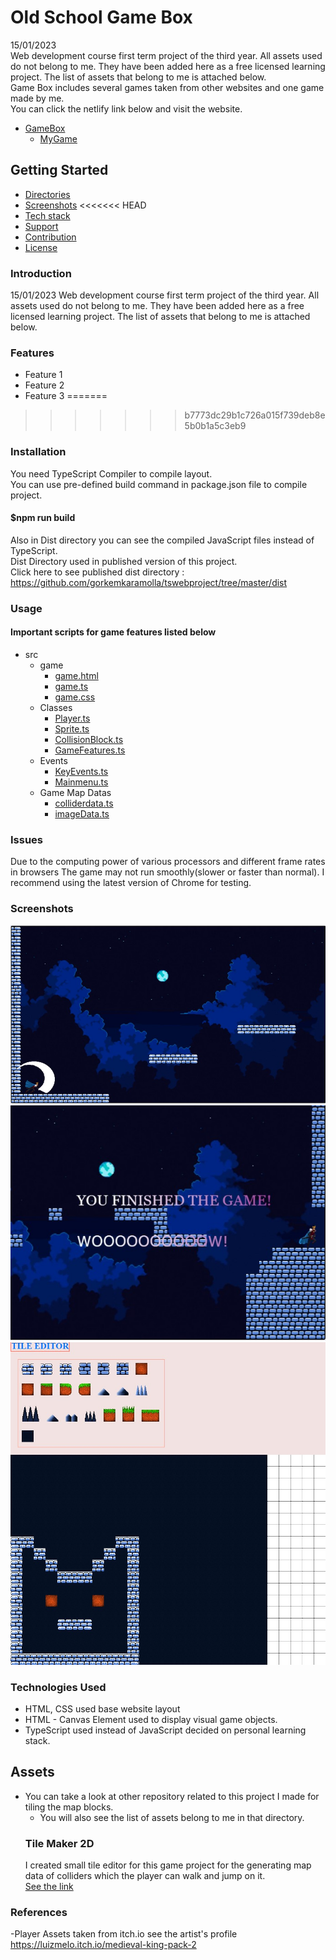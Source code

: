 # Old School Game Box
15/01/2023 </br>
Web development course first term project of the third year. All assets used do not belong to me. They have been added here as a free licensed learning project.
The list of assets that belong to me is attached below. </br>
Game Box includes several games taken from other websites and one game made by me.</br>
You can click the netlify link below and visit the website.
- [GameBox](https://taupe-sawine-01cc2a.netlify.app/)
  - [MyGame](https://taupe-sawine-01cc2a.netlify.app/game/game.html)

## Getting Started

-   [Directories](#usage)
-   [Screenshots](#screenshots)
<<<<<<< HEAD
-   [Tech stack](#tech-stack)
-   [Support](#support)
-   [Contribution](#contribution)
-   [License](#license)

### Introduction

15/01/2023
Web development course first term project of the third year. All assets used do not belong to me. They have been added here as a free licensed learning project. The list of assets that belong to me is attached below.

### Features

-   Feature 1
-   Feature 2
-   Feature 3
=======
>>>>>>> b7773dc29b1c726a015f739deb8e5b0b1a5c3eb9



### Installation</br>
You need TypeScript Compiler to compile layout.</br>
You can use pre-defined build command in package.json file to compile project.</br>
#### $npm run build</br>
Also in Dist directory you can see the compiled JavaScript files instead of TypeScript.</br>
Dist Directory used in published version of this project.</br>
Click here to see published dist directory : https://github.com/gorkemkaramolla/tswebproject/tree/master/dist
### Usage
#### Important scripts for game features listed below
- src
  - game
    - [game.html](https://github.com/gorkemkaramolla/tswebproject/blob/master/src/game/game.html)
    - [game.ts](https://github.com/gorkemkaramolla/tswebproject/blob/master/src/game/game.ts)
    - [game.css](https://github.com/gorkemkaramolla/tswebproject/blob/master/src/game/game.css)
  - Classes
    - [Player.ts](https://github.com/gorkemkaramolla/tswebproject/blob/master/src/game/Classes/Player.ts)
    - [Sprite.ts](https://github.com/gorkemkaramolla/tswebproject/blob/master/src/game/Classes/Sprite.ts)
    - [CollisionBlock.ts](https://github.com/gorkemkaramolla/tswebproject/blob/master/src/game/Classes/CollisionBlock.ts)
    - [GameFeatures.ts](https://github.com/gorkemkaramolla/tswebproject/blob/master/src/game/Classes/GameFeatures.ts)
  - Events
    - [KeyEvents.ts](https://github.com/gorkemkaramolla/tswebproject/blob/master/src/game/Events/KeyEvents.ts)
    - [Mainmenu.ts](https://github.com/gorkemkaramolla/tswebproject/blob/master/src/game/Events/Mainmenu.ts)
  - Game Map Datas
    - [colliderdata.ts](https://github.com/gorkemkaramolla/tswebproject/blob/master/src/game/MapData/colliderdata.ts)
    - [imageData.ts](https://github.com/gorkemkaramolla/tswebproject/blob/master/src/game/MapData/imageData.ts)
### Issues
Due to the computing power of various processors and different frame rates in browsers
The game may not run smoothly(slower or faster than normal).
I recommend using the latest version of Chrome for testing.

### Screenshots
![In game platformer](https://github.com/gorkemkaramolla/tswebproject/blob/master/images/Gamess.jpg)
![In game platformer](https://github.com/gorkemkaramolla/tswebproject/blob/master/images/gameend.jpg)
![In game platformer](https://github.com/gorkemkaramolla/tswebproject/blob/master/images/tileeditor.jpg)



### Technologies Used

-   HTML, CSS  used base website layout
-   HTML - Canvas Element used to display visual game objects.
-   TypeScript used instead of JavaScript decided on personal learning stack.

## Assets
- You can take a look at other repository related to this project I made for tiling the map blocks.<br/>
  - You will also see the list of assets belong to me in that directory.
  ### Tile Maker 2D
  I created small tile editor for this game project for the generating map data of colliders which the player can walk and jump on it.<br/>
  [See the link ](https://github.com/gorkemkaramolla/TileMaker2DCanvas)

### References
  -Player Assets taken from itch.io see the artist's profile
  https://luizmelo.itch.io/medieval-king-pack-2
  
